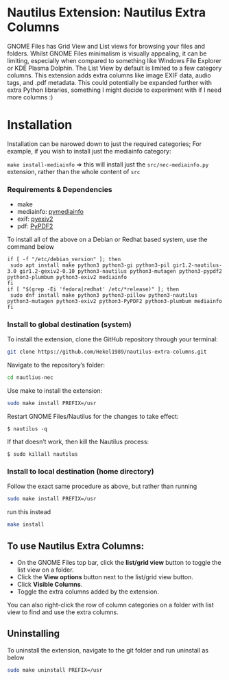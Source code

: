# Nautilus Extension: Nautilus Extra Columns

GNOME Files has Grid View and List views for browsing your files and folders. Whilst GNOME Files minimalism is visually appealing, it can be limiting, especially when compared to something like Windows File Explorer or KDE Plasma Dolphin.
The List View by default is limited to a few category columns. This extension adds extra columns like image EXIF data, audio tags, and .pdf metadata.
This could potentially be expanded further with extra Python libraries, something I might decide to experiment with if I need more columns :)

# Installation

Installation can be narowed down to just the required categories; For example, if you wish to install just the mediainfo category:

 `make install-mediainfo` => this will install just the `src/nec-mediainfo.py` extension, rather than the whole content of `src`

### Requirements & Dependencies
* make
* mediainfo: [pymediainfo](https://github.com/sbraz/pymediainfo/)
* exif: [pyexiv2](https://launchpad.net/py3exiv2)
* pdf: [PyPDF2](https://mstamy2.github.com/PyPDF2)

To install all of the above on a Debian or Redhat based system, use the command below

```
if [ -f "/etc/debian_version" ]; then
 sudo apt install make python3 python3-gi python3-pil gir1.2-nautilus-3.0 gir1.2-gexiv2-0.10 python3-nautilus python3-mutagen python3-pypdf2 python3-plumbum python3-exiv2 mediainfo
fi
if [ "$(grep -Ei 'fedora|redhat' /etc/*release)" ]; then
 sudo dnf install make python3 python3-pillow python3-nautilus python3-mutagen python3-exiv2 python3-PyPDF2 python3-plumbum mediainfo
fi
```


### Install to global destination (system)

To install the extension, clone the GitHub repository through your terminal:

``` bash
git clone https://github.com/Hekel1989/nautilus-extra-columns.git
```

Navigate to the repository’s folder:

``` bash
cd nautlius-nec
```
Use make to install the extension:

``` bash
sudo make install PREFIX=/usr
```

Restart GNOME Files/Nautilus for the changes to take effect:

```
$ nautilus -q
```

If that doesn’t work, then kill the Nautilus process:

```
$ sudo killall nautilus
```

### Install to local destination (home directory)

Follow the exact same procedure as above, but rather than running 

``` bash
sudo make install PREFIX=/usr
```

run this instead


``` bash
make install
```

## To use Nautilus Extra Columns:

- On the GNOME Files top bar, click the **list/grid view** button to toggle the list view on a folder.
- Click the **View options** button next to the list/grid view button.
- Click **Visible Columns**.
- Toggle the extra columns added by the extension.

You can also right-click the row of column categories on a folder with list view to find and use the extra columns.

## Uninstalling

To uninstall the extension, navigate to the git folder and run uninstall as below
``` bash
sudo make uninstall PREFIX=/usr
```
